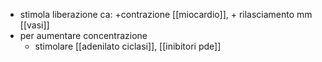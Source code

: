 - stimola liberazione ca: +contrazione [[miocardio]], + rilasciamento mm [[vasi]]
- per aumentare concentrazione
	- stimolare [[adenilato ciclasi]], [[inibitori pde]]